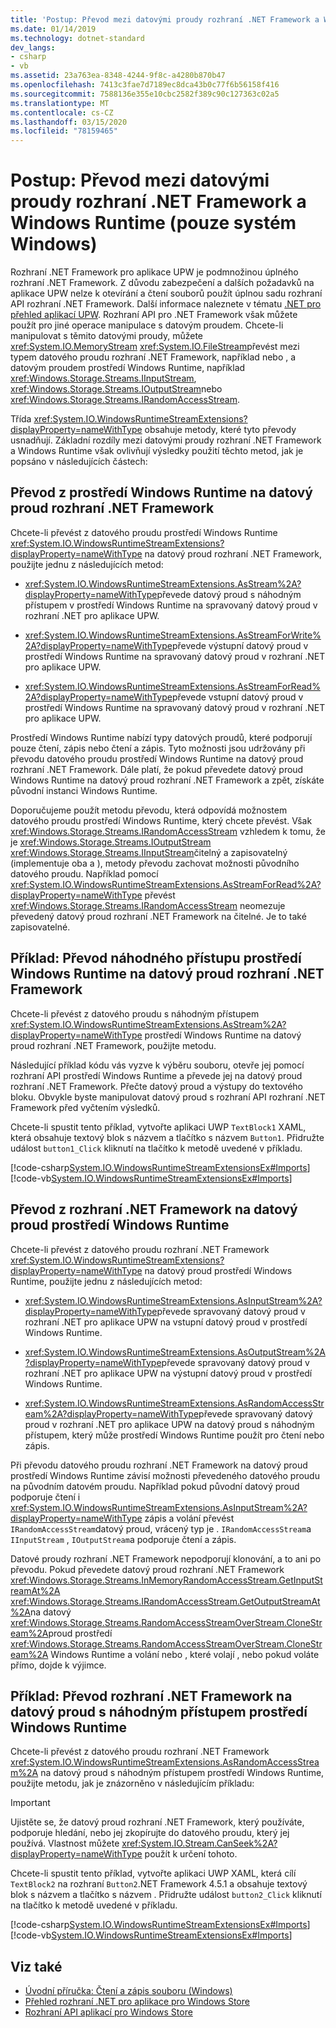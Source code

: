 ```yaml
---
title: 'Postup: Převod mezi datovými proudy rozhraní .NET Framework a Windows Runtime (pouze systém Windows)'
ms.date: 01/14/2019
ms.technology: dotnet-standard
dev_langs:
- csharp
- vb
ms.assetid: 23a763ea-8348-4244-9f8c-a4280b870b47
ms.openlocfilehash: 7413c3fae7d7189ec8dca43b0c77f6b56158f416
ms.sourcegitcommit: 7588136e355e10cbc2582f389c90c127363c02a5
ms.translationtype: MT
ms.contentlocale: cs-CZ
ms.lasthandoff: 03/15/2020
ms.locfileid: "78159465"
---
```

# <a name="how-to-convert-between-net-framework-and-windows-runtime-streams-windows-only"></a>Postup: Převod mezi datovými proudy rozhraní .NET Framework a Windows Runtime (pouze systém Windows)

Rozhraní .NET Framework pro aplikace UPW je podmnožinou úplného rozhraní .NET Framework. Z důvodu zabezpečení a dalších požadavků na aplikace UPW nelze k otevírání a čtení souborů použít úplnou sadu rozhraní API rozhraní .NET Framework. Další informace naleznete v tématu [.NET pro přehled aplikací UPW](https://docs.microsoft.com/previous-versions/windows/apps/br230302(v=vs.140)). Rozhraní API pro .NET Framework však můžete použít pro jiné operace manipulace s datovým proudem. Chcete-li manipulovat s těmito datovými proudy, můžete <xref:System.IO.MemoryStream> <xref:System.IO.FileStream>převést mezi typem datového proudu rozhraní .NET Framework, například nebo , a datovým proudem prostředí Windows Runtime, například <xref:Windows.Storage.Streams.IInputStream>, <xref:Windows.Storage.Streams.IOutputStream>nebo <xref:Windows.Storage.Streams.IRandomAccessStream>.

Třída <xref:System.IO.WindowsRuntimeStreamExtensions?displayProperty=nameWithType> obsahuje metody, které tyto převody usnadňují. Základní rozdíly mezi datovými proudy rozhraní .NET Framework a Windows Runtime však ovlivňují výsledky použití těchto metod, jak je popsáno v následujících částech:

## <a name="convert-from-a-windows-runtime-to-a-net-framework-stream"></a>Převod z prostředí Windows Runtime na datový proud rozhraní .NET Framework
Chcete-li převést z datového proudu prostředí Windows Runtime <xref:System.IO.WindowsRuntimeStreamExtensions?displayProperty=nameWithType> na datový proud rozhraní .NET Framework, použijte jednu z následujících metod:

- <xref:System.IO.WindowsRuntimeStreamExtensions.AsStream%2A?displayProperty=nameWithType>převede datový proud s náhodným přístupem v prostředí Windows Runtime na spravovaný datový proud v rozhraní .NET pro aplikace UPW.
  
- <xref:System.IO.WindowsRuntimeStreamExtensions.AsStreamForWrite%2A?displayProperty=nameWithType>převede výstupní datový proud v prostředí Windows Runtime na spravovaný datový proud v rozhraní .NET pro aplikace UPW.
  
- <xref:System.IO.WindowsRuntimeStreamExtensions.AsStreamForRead%2A?displayProperty=nameWithType>převede vstupní datový proud v prostředí Windows Runtime na spravovaný datový proud v rozhraní .NET pro aplikace UPW.

Prostředí Windows Runtime nabízí typy datových proudů, které podporují pouze čtení, zápis nebo čtení a zápis. Tyto možnosti jsou udržovány při převodu datového proudu prostředí Windows Runtime na datový proud rozhraní .NET Framework. Dále platí, že pokud převedete datový proud Windows Runtime na datový proud rozhraní .NET Framework a zpět, získáte původní instanci Windows Runtime.

Doporučujeme použít metodu převodu, která odpovídá možnostem datového proudu prostředí Windows Runtime, který chcete převést. Však <xref:Windows.Storage.Streams.IRandomAccessStream> vzhledem k tomu, že je <xref:Windows.Storage.Streams.IOutputStream> <xref:Windows.Storage.Streams.IInputStream>čitelný a zapisovatelný (implementuje oba a ), metody převodu zachovat možnosti původního datového proudu. Například pomocí <xref:System.IO.WindowsRuntimeStreamExtensions.AsStreamForRead%2A?displayProperty=nameWithType> převést <xref:Windows.Storage.Streams.IRandomAccessStream> neomezuje převedený datový proud rozhraní .NET Framework na čitelné. Je to také zapisovatelné.

## <a name="example-convert-windows-runtime-random-access-to-net-framework-stream"></a>Příklad: Převod náhodného přístupu prostředí Windows Runtime na datový proud rozhraní .NET Framework
Chcete-li převést z datového proudu s náhodným přístupem <xref:System.IO.WindowsRuntimeStreamExtensions.AsStream%2A?displayProperty=nameWithType> prostředí Windows Runtime na datový proud rozhraní .NET Framework, použijte metodu.

Následující příklad kódu vás vyzve k výběru souboru, otevře jej pomocí rozhraní API prostředí Windows Runtime a převede jej na datový proud rozhraní .NET Framework. Přečte datový proud a výstupy do textového bloku. Obvykle byste manipulovat datový proud s rozhraní API rozhraní .NET Framework před vyčtením výsledků.

Chcete-li spustit tento příklad, vytvořte aplikaci UWP `TextBlock1` XAML, která obsahuje textový blok s názvem a tlačítko s názvem `Button1`. Přidružte událost `button1_Click` kliknutí na tlačítko k metodě uvedené v příkladu.

  [!code-csharp[System.IO.WindowsRuntimeStreamExtensionsEx#Imports](~/samples/snippets/csharp/VS_Snippets_CLR_System/system.io.windowsruntimestreamextensionsex/cs/mainpage1.xaml.cs)]
  [!code-vb[System.IO.WindowsRuntimeStreamExtensionsEx#Imports](~/samples/snippets/visualbasic/VS_Snippets_CLR_System/system.io.windowsruntimestreamextensionsex/vb/mainpage1.xaml.vb)]

## <a name="convert-from-a-net-framework-to-a-windows-runtime-stream"></a>Převod z rozhraní .NET Framework na datový proud prostředí Windows Runtime
Chcete-li převést z datového proudu rozhraní .NET Framework <xref:System.IO.WindowsRuntimeStreamExtensions?displayProperty=nameWithType> na datový proud prostředí Windows Runtime, použijte jednu z následujících metod:

- <xref:System.IO.WindowsRuntimeStreamExtensions.AsInputStream%2A?displayProperty=nameWithType>převede spravovaný datový proud v rozhraní .NET pro aplikace UPW na vstupní datový proud v prostředí Windows Runtime.
  
- <xref:System.IO.WindowsRuntimeStreamExtensions.AsOutputStream%2A?displayProperty=nameWithType>převede spravovaný datový proud v rozhraní .NET pro aplikace UPW na výstupní datový proud v prostředí Windows Runtime.
  
- <xref:System.IO.WindowsRuntimeStreamExtensions.AsRandomAccessStream%2A?displayProperty=nameWithType>převede spravovaný datový proud v rozhraní .NET pro aplikace UPW na datový proud s náhodným přístupem, který může prostředí Windows Runtime použít pro čtení nebo zápis.

Při převodu datového proudu rozhraní .NET Framework na datový proud prostředí Windows Runtime závisí možnosti převedeného datového proudu na původním datovém proudu. Například pokud původní datový proud podporuje čtení i <xref:System.IO.WindowsRuntimeStreamExtensions.AsInputStream%2A?displayProperty=nameWithType> zápis a volání převést `IRandomAccessStream`datový proud, vrácený typ je . `IRandomAccessStream`a `IInputStream` , `IOutputStream`a podporuje čtení a zápis.

Datové proudy rozhraní .NET Framework nepodporují klonování, a to ani po převodu. Pokud převedete datový proud rozhraní .NET Framework <xref:Windows.Storage.Streams.InMemoryRandomAccessStream.GetInputStreamAt%2A> <xref:Windows.Storage.Streams.IRandomAccessStream.GetOutputStreamAt%2A>na datový <xref:Windows.Storage.Streams.RandomAccessStreamOverStream.CloneStream%2A>proud prostředí <xref:Windows.Storage.Streams.RandomAccessStreamOverStream.CloneStream%2A> Windows Runtime a volání nebo , které volají , nebo pokud voláte přímo, dojde k výjimce.

## <a name="example-convert-net-framework-to-windows-runtime-random-access-stream"></a>Příklad: Převod rozhraní .NET Framework na datový proud s náhodným přístupem prostředí Windows Runtime

Chcete-li převést z datového proudu rozhraní .NET Framework <xref:System.IO.WindowsRuntimeStreamExtensions.AsRandomAccessStream%2A> na datový proud s náhodným přístupem prostředí Windows Runtime, použijte metodu, jak je znázorněno v následujícím příkladu:

> [!IMPORTANT]
> Ujistěte se, že datový proud rozhraní .NET Framework, který používáte, podporuje hledání, nebo jej zkopírujte do datového proudu, který jej používá. Vlastnost můžete <xref:System.IO.Stream.CanSeek%2A?displayProperty=nameWithType> použít k určení tohoto.

Chcete-li spustit tento příklad, vytvořte aplikaci UWP XAML, která cílí `TextBlock2` na rozhraní `Button2`.NET Framework 4.5.1 a obsahuje textový blok s názvem a tlačítko s názvem . Přidružte událost `button2_Click` kliknutí na tlačítko k metodě uvedené v příkladu.

  [!code-csharp[System.IO.WindowsRuntimeStreamExtensionsEx#Imports](~/samples/snippets/csharp/VS_Snippets_CLR_System/system.io.windowsruntimestreamextensionsex/cs/mainpage2.xaml.cs)]
  [!code-vb[System.IO.WindowsRuntimeStreamExtensionsEx#Imports](~/samples/snippets/visualbasic/VS_Snippets_CLR_System/system.io.windowsruntimestreamextensionsex/vb/mainpage2.xaml.vb)]

## <a name="see-also"></a>Viz také

- [Úvodní příručka: Čtení a zápis souboru (Windows)](https://docs.microsoft.com/previous-versions/windows/apps/hh464978(v=win.10))  
- [Přehled rozhraní .NET pro aplikace pro Windows Store](https://docs.microsoft.com/previous-versions/windows/apps/br230302(v=vs.140))  
- [Rozhraní API aplikací pro Windows Store](https://docs.microsoft.com/previous-versions/br230232(v=vs.120))  
